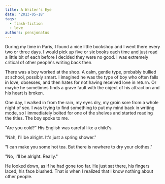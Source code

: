 ```yaml
---
title: A Writer's Eye
date: '2013-05-18'
tags:
  - flash-fiction
  - love
authors: pensjonatus
---
```


During my time in Paris, I found a nice little bookshop and I went there every
two or three days. I would pick up five or six books each time and just read a
little bit of each before I decided they were no good. I was extremely critical
of other people's writing back then.

<!-- truncate -->

There was a boy worked at the shop. A calm, gentle type, probably bullied at
school, possibly smart. I imagined he was the type of boy who often falls in
love, obsesses, and then hates for not having received love in return. Or maybe
he sometimes finds a grave fault with the object of his attraction and his heart
is broken.

One day, I walked in from the rain, my eyes dry, my groin sore from a whole
night of sex. I was trying to find something to put my mind back in writing
mode, so I immediately bolted for one of the shelves and started reading the
titles. The boy spoke to me.

"Are you cold?" His English was careful like a child's.

"Nah, I'll be alright. It's just a spring shower."

"I can make you some hot tea. But there is nowhere to dry your clothes."

"No, I'll be alright. Really."

He looked down, as if he had gone too far. He just sat there, his fingers laced,
his face blushed. That is when I realized that I know nothing about other
people.

